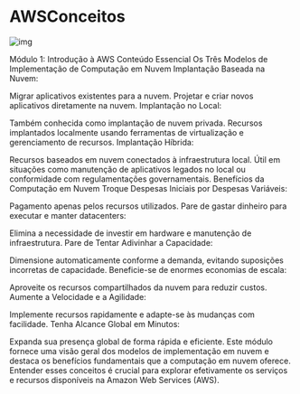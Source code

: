 # AWSConceitos

![img](https://abracd.org/wp-content/uploads/2023/05/Group-169-3-1024x536.webp)

Módulo 1: Introdução à AWS
Conteúdo Essencial
Os Três Modelos de Implementação de Computação em Nuvem
Implantação Baseada na Nuvem:

Migrar aplicativos existentes para a nuvem.
Projetar e criar novos aplicativos diretamente na nuvem.
Implantação no Local:

Também conhecida como implantação de nuvem privada.
Recursos implantados localmente usando ferramentas de virtualização e gerenciamento de recursos.
Implantação Híbrida:

Recursos baseados em nuvem conectados à infraestrutura local.
Útil em situações como manutenção de aplicativos legados no local ou conformidade com regulamentações governamentais.
Benefícios da Computação em Nuvem
Troque Despesas Iniciais por Despesas Variáveis:

Pagamento apenas pelos recursos utilizados.
Pare de gastar dinheiro para executar e manter datacenters:

Elimina a necessidade de investir em hardware e manutenção de infraestrutura.
Pare de Tentar Adivinhar a Capacidade:

Dimensione automaticamente conforme a demanda, evitando suposições incorretas de capacidade.
Beneficie-se de enormes economias de escala:

Aproveite os recursos compartilhados da nuvem para reduzir custos.
Aumente a Velocidade e a Agilidade:

Implemente recursos rapidamente e adapte-se às mudanças com facilidade.
Tenha Alcance Global em Minutos:

Expanda sua presença global de forma rápida e eficiente.
Este módulo fornece uma visão geral dos modelos de implementação em nuvem e destaca os benefícios fundamentais que a computação em nuvem oferece. Entender esses conceitos é crucial para explorar efetivamente os serviços e recursos disponíveis na Amazon Web Services (AWS).

